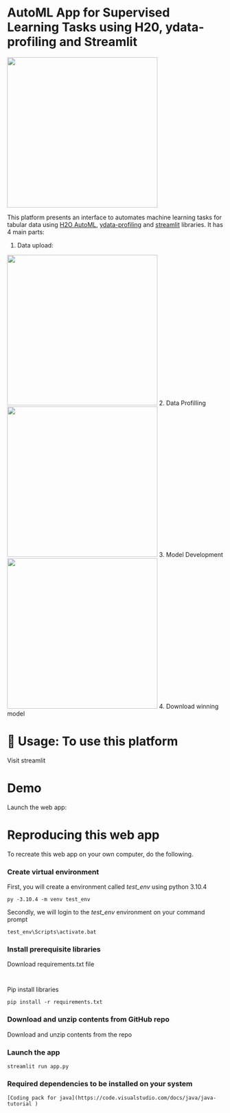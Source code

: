 # AutoML App for Supervised Learning Tasks using H20, ydata-profiling and Streamlit


<img src="" width="350">

This platform presents an interface to automates machine learning tasks for tabular data using [H2O AutoML](https://docs.h2o.ai/h2o/latest-stable/h2o-docs/automl.html), [ydata-profiling](https://github.com/ydataai/ydata-profiling) and [streamlit](https://docs.streamlit.io/get-started/installation/command-line) libraries. It has 4 main parts:

1. Data upload: 

<img src="" width="350">
2. Data Profilling
<img src="" width="350">
3. Model Development
<img src="" width="350">
4. Download winning model

# 💾 Usage: To use this platform

Visit streamlit

# Demo

Launch the web app:



# Reproducing this web app
To recreate this web app on your own computer, do the following.

### Create virtual environment
First, you will create a  environment called *test_env* using python 3.10.4

```
py -3.10.4 -m venv test_env
```
Secondly, we will login to the *test_env* environment on your command prompt
```
test_env\Scripts\activate.bat
```
### Install prerequisite libraries

Download requirements.txt file

```


```

Pip install libraries
```
pip install -r requirements.txt
```
###  Download and unzip contents from GitHub repo

Download and unzip contents from the repo

###  Launch the app

```
streamlit run app.py
```
### Required dependencies to be installed on your system

```
[Coding pack for java](https://code.visualstudio.com/docs/java/java-tutorial )
```